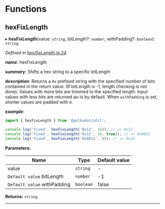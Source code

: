 

# Functions

<a id="hexfixlength"></a>

##  hexFixLength

▸ **hexFixLength**(value: *`string`*, bitLength?: *`number`*, withPadding?: *`boolean`*): `string`

*Defined in [hex/fixLength.ts:24](https://github.com/polkadot-js/common/blob/6610403/packages/util/src/hex/fixLength.ts#L24)*

*__name__*: hexFixLength

*__summary__*: Shifts a hex string to a specific bitLength

*__description__*: Returns a `0x` prefixed string with the specified number of bits contained in the return value. (If bitLength is -1, length checking is not done). Values with more bits are trimmed to the specified length. Input values with less bits are returned as-is by default. When `withPadding` is set, shorter values are padded with `0`.

*__example__*:   

```javascript
import { hexFixLength } from '@polkadot/util';

console.log('fixed', hexFixLength('0x12', 16)); // => 0x12
console.log('fixed', hexFixLength('0x12', 16, true)); // => 0x0012
console.log('fixed', hexFixLength('0x0012', 8)); // => 0x12
```

**Parameters:**

| Name | Type | Default value |
| ------ | ------ | ------ |
| value | `string` | - |
| `Default value` bitLength | `number` |  -1 |
| `Default value` withPadding | `boolean` | false |

**Returns:** `string`

___

